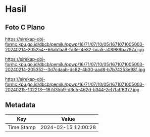 # Hasil

## Foto C Plano

https://sirekap-obj-formc.kpu.go.id/dbcb/pemilu/ppwp/16/71/07/10/05/1671071005003-20240214-205254--66ab1aa9-fd3e-4e82-bca5-a08989ba797a.jpg

https://sirekap-obj-formc.kpu.go.id/dbcb/pemilu/ppwp/16/71/07/10/05/1671071005003-20240214-205352--3d7cdaab-dc82-4b30-aad8-b7b74253e981.jpg

https://sirekap-obj-formc.kpu.go.id/dbcb/pemilu/ppwp/16/71/07/10/05/1671071005003-20240215-102213--187d35b9-d3c5-462d-b344-2ef7faff6377.jpg


## Metadata

| Key        | Value               |
| ---------- | ------------------- |
| Time Stamp | 2024-02-15 12:00:28 |



